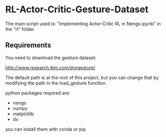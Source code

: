 # RL-Actor-Critic-Gesture-Dataset

The main script used is: "Implementing Actor-Critic RL in Nengo.ipynb" in the "rl" folder.

## Requirements

You need to download the gesture dataset:

http://www.research.ibm.com/dvsgesture/

The default path is at the root of this project, but you can change that by modifying the path in the load_gesture function.

python packages required are:
- nengo
- numpy
- matplotlib
- dv

you can install them with conda or pip.
